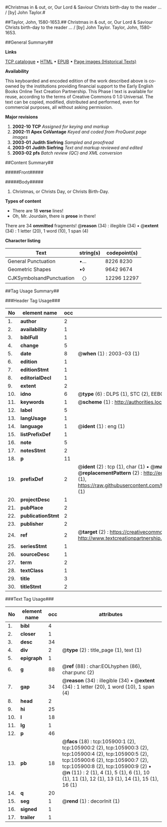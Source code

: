 #Christmas in & out, or, Our Lord & Saviour Christs birth-day to the reader ... / [by] John Taylor.#

##Taylor, John, 1580-1653.##
Christmas in & out, or, Our Lord & Saviour Christs birth-day to the reader ... / [by] John Taylor.
Taylor, John, 1580-1653.

##General Summary##

**Links**

[TCP catalogue](http://www.ota.ox.ac.uk/tcp/)  • 
[HTML](http://tei.it.ox.ac.uk/tcp/Texts-HTML/free/A64/A64160.html)  • 
[EPUB](http://tei.it.ox.ac.uk/tcp/Texts-EPUB/free/A64/A64160.epub) • 
[Page images (Historical Texts)](https://data.historicaltexts.jisc.ac.uk/view?pubId=eebo-17150610e&pageId=eebo-17150610e-105900-1)

**Availability**

This keyboarded and encoded edition of the
	       work described above is co-owned by the institutions
	       providing financial support to the Early English Books
	       Online Text Creation Partnership. This Phase I text is
	       available for reuse, according to the terms of Creative
	       Commons 0 1.0 Universal. The text can be copied,
	       modified, distributed and performed, even for
	       commercial purposes, all without asking permission.

**Major revisions**

1. __2002-10__ __TCP__ *Assigned for keying and markup*
1. __2002-11__ __Apex CoVantage__ *Keyed and coded from ProQuest page images*
1. __2003-01__ __Judith Siefring__ *Sampled and proofread*
1. __2003-01__ __Judith Siefring__ *Text and markup reviewed and edited*
1. __2003-02__ __pfs__ *Batch review (QC) and XML conversion*

##Content Summary##

#####Front#####

#####Body#####

1. Christmas, or Christs Day, or Christs Birth-Day.

**Types of content**

  * There are 18 **verse** lines!
  * Oh, Mr. Jourdain, there is **prose** in there!

There are 34 **ommitted** fragments! 
 @__reason__ (34) : illegible (34)  •  @__extent__ (34) : 1 letter (20), 1 word (10), 1 span (4)

**Character listing**


|Text|string(s)|codepoint(s)|
|---|---|---|
|General Punctuation|•…|8226 8230|
|Geometric Shapes|▪◊|9642 9674|
|CJKSymbolsandPunctuation|〈〉|12296 12297|

##Tag Usage Summary##

###Header Tag Usage###

|No|element name|occ|attributes|
|---|---|---|---|
|1.|__author__|2||
|2.|__availability__|1||
|3.|__biblFull__|1||
|4.|__change__|5||
|5.|__date__|8| @__when__ (1) : 2003-03 (1)|
|6.|__edition__|1||
|7.|__editionStmt__|1||
|8.|__editorialDecl__|1||
|9.|__extent__|2||
|10.|__idno__|6| @__type__ (6) : DLPS (1), STC (2), EEBO-CITATION (1), OCLC (1), VID (1)|
|11.|__keywords__|1| @__scheme__ (1) : http://authorities.loc.gov/ (1)|
|12.|__label__|5||
|13.|__langUsage__|1||
|14.|__language__|1| @__ident__ (1) : eng (1)|
|15.|__listPrefixDef__|1||
|16.|__note__|5||
|17.|__notesStmt__|2||
|18.|__p__|11||
|19.|__prefixDef__|2| @__ident__ (2) : tcp (1), char (1)  •  @__matchPattern__ (2) : ([0-9\-]+):([0-9IVX]+) (1), (.+) (1)  •  @__replacementPattern__ (2) : http://eebo.chadwyck.com/downloadtiff?vid=$1&page=$2 (1), https://raw.githubusercontent.com/textcreationpartnership/Texts/master/tcpchars.xml#$1 (1)|
|20.|__projectDesc__|1||
|21.|__pubPlace__|2||
|22.|__publicationStmt__|2||
|23.|__publisher__|2||
|24.|__ref__|2| @__target__ (2) : https://creativecommons.org/publicdomain/zero/1.0/ (1), http://www.textcreationpartnership.org/docs/. (1)|
|25.|__seriesStmt__|1||
|26.|__sourceDesc__|1||
|27.|__term__|2||
|28.|__textClass__|1||
|29.|__title__|3||
|30.|__titleStmt__|2||


###Text Tag Usage###

|No|element name|occ|attributes|
|---|---|---|---|
|1.|__bibl__|4||
|2.|__closer__|1||
|3.|__desc__|34||
|4.|__div__|2| @__type__ (2) : title_page (1), text (1)|
|5.|__epigraph__|1||
|6.|__g__|88| @__ref__ (88) : char:EOLhyphen (86), char:punc (2)|
|7.|__gap__|34| @__reason__ (34) : illegible (34)  •  @__extent__ (34) : 1 letter (20), 1 word (10), 1 span (4)|
|8.|__head__|2||
|9.|__hi__|25||
|10.|__l__|18||
|11.|__lg__|1||
|12.|__p__|46||
|13.|__pb__|18| @__facs__ (18) : tcp:105900:1 (2), tcp:105900:2 (2), tcp:105900:3 (2), tcp:105900:4 (2), tcp:105900:5 (2), tcp:105900:6 (2), tcp:105900:7 (2), tcp:105900:8 (2), tcp:105900:9 (2)  •  @__n__ (11) : 2 (1), 4 (1), 5 (1), 6 (1), 10 (1), 11 (1), 12 (1), 13 (1), 14 (1), 15 (1), 16 (1)|
|14.|__q__|20||
|15.|__seg__|1| @__rend__ (1) : decorInit (1)|
|16.|__signed__|1||
|17.|__trailer__|1||
